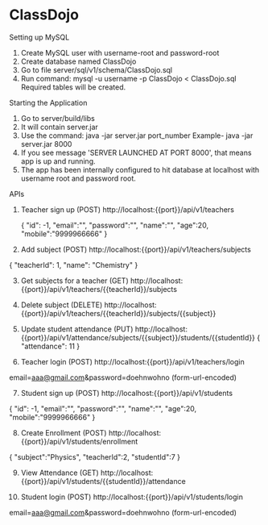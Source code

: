 # ClassDojo

Setting up MySQL 
1. Create MySQL user with username-root and password-root
2. Create database named ClassDojo
3. Go to file server/sql/v1/schema/ClassDojo.sql
4. Run command: mysql -u username -p ClassDojo < ClassDojo.sql
  Required tables will be created.
  

Starting the Application

1. Go to server/build/libs
2. It will contain server.jar
3. Use the command: java -jar server.jar port_number
   Example- java -jar server.jar 8000
4. If you see message 'SERVER LAUNCHED AT PORT 8000', that means app is up and running.
5. The app has been internally configured to hit database at localhost with username root and password root.


APIs

1. Teacher sign up (POST)
   http://localhost:{{port}}/api/v1/teachers
   
     {
        "id": -1,
        "email":"",
        "password":"",
        "name":"",
        "age":20,
        "mobile":"9999966666"
      }
      
2. Add subject (POST)
  http://localhost:{{port}}/api/v1/teachers/subjects
  
  {
      "teacherId": 1,
      "name": "Chemistry"
  }
  
3. Get subjects for a teacher (GET)
  http://localhost:{{port}}/api/v1/teachers/{{teacherId}}/subjects
  
4. Delete subject (DELETE)
  http://localhost:{{port}}/api/v1/teachers/{{teacherId}}/subjects/{{subject}}
  
5. Update student attendance (PUT)
  http://localhost:{{port}}/api/v1/attendance/subjects/{{subject}}/students/{{studentId}}
  {
      "attendance": 11
  }
  
6. Teacher login (POST)
  http://localhost:{{port}}/api/v1/teachers/login
  
 email=aaa@gmail.com&password=doehnwohno     (form-url-encoded)
 
 
7. Student sign up (POST)
  http://localhost:{{port}}/api/v1/students
  
  {
      "id": -1,
      "email":"",
      "password":"",
      "name":"",
      "age":20,
      "mobile":"9999966666"
    }
    
8. Create Enrollment (POST)
  http://localhost:{{port}}/api/v1/students/enrollment
  
  {
    "subject":"Physics",
    "teacherId":2,
    "studentId":7
  }
  
9. View Attendance (GET)
  http://localhost:{{port}}/api/v1/students/{{studentId}}/attendance
  
10. Student login (POST)
  http://localhost:{{port}}/api/v1/students/login
  
 email=aaa@gmail.com&password=doehnwohno     (form-url-encoded)
